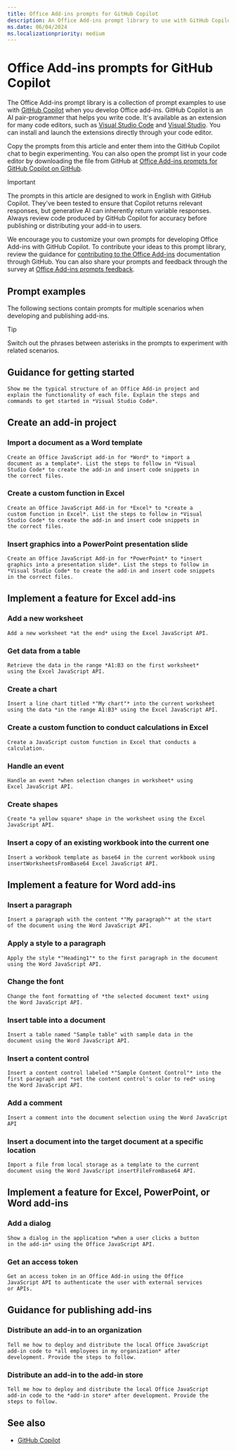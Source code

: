 ```yaml
---
title: Office Add-ins prompts for GitHub Copilot
description: An Office Add-ins prompt library to use with GitHub Copilot.
ms.date: 06/04/2024
ms.localizationpriority: medium
---
```


# Office Add-ins prompts for GitHub Copilot

The Office Add-ins prompt library is a collection of prompt examples to use with [GitHub Copilot](https://github.com/features/copilot/plans) when you develop Office add-ins. GitHub Copilot is an AI pair-programmer that helps you write code. It's available as an extension for many code editors, such as [Visual Studio Code](https://marketplace.visualstudio.com/items?itemName=GitHub.copilot) and [Visual Studio](https://marketplace.visualstudio.com/items?itemName=GitHub.copilotvs). You can install and launch the extensions directly through your code editor.

Copy the prompts from this article and enter them into the GitHub Copilot chat to begin experimenting. You can also open the prompt list in your code editor by downloading the file from GitHub at [Office Add-ins prompts for GitHub Copilot on GitHub](https://github.com/OfficeDev/office-js-docs-pr/blob/main/docs/resources/resources-github-copilot-prompt-library.md).

> [!IMPORTANT]
> The prompts in this article are designed to work in English with GitHub Copilot. They've been tested to ensure that Copilot returns relevant responses, but generative AI can inherently return variable responses. Always review code produced by GitHub Copilot for accuracy before publishing or distributing your add-in to users.

We encourage you to customize your own prompts for developing Office Add-ins with GitHub Copilot. To contribute your ideas to this prompt library, review the guidance for [contributing to the Office Add-ins](https://github.com/OfficeDev/office-js-docs-pr/blob/main/Contributing.md) documentation through GitHub. You can also share your prompts and feedback through the survey at [Office Add-ins prompts feedback](https://aka.ms/promptfeedback).

## Prompt examples

The following sections contain prompts for multiple scenarios when developing and publishing add-ins.

> [!TIP]
> Switch out the phrases between asterisks in the prompts to experiment with related scenarios.

## Guidance for getting started

```code
Show me the typical structure of an Office Add-in project and 
explain the functionality of each file. Explain the steps and 
commands to get started in *Visual Studio Code*.
```

## Create an add-in project

### Import a document as a Word template

```code
Create an Office JavaScript add-in for *Word* to *import a 
document as a template*. List the steps to follow in *Visual 
Studio Code* to create the add-in and insert code snippets in 
the correct files.
```

### Create a custom function in Excel

```code
Create an Office JavaScript Add-in for *Excel* to *create a
custom function in Excel*. List the steps to follow in *Visual 
Studio Code* to create the add-in and insert code snippets in 
the correct files.
```

### Insert graphics into a PowerPoint presentation slide

```code
Create an Office JavaScript Add-in for *PowerPoint* to *insert 
graphics into a presentation slide*. List the steps to follow in 
*Visual Studio Code* to create the add-in and insert code snippets 
in the correct files.
```

## Implement a feature for Excel add-ins

### Add a new worksheet

```code
Add a new worksheet *at the end* using the Excel JavaScript API.
```

### Get data from a table

```code
Retrieve the data in the range *A1:B3 on the first worksheet* 
using the Excel JavaScript API.
```

### Create a chart

```code
Insert a line chart titled *"My chart"* into the current worksheet 
using the data *in the range A1:B3* using the Excel JavaScript API.
```

### Create a custom function to conduct calculations in Excel

```code
Create a JavaScript custom function in Excel that conducts a 
calculation.
```

### Handle an event

```code
Handle an event *when selection changes in worksheet* using 
Excel JavaScript API.
```

### Create shapes

```code
Create *a yellow square* shape in the worksheet using the Excel 
JavaScript API.
```

### Insert a copy of an existing workbook into the current one

```code
Insert a workbook template as base64 in the current workbook using 
insertWorksheetsFromBase64 Excel JavaScript API.
```

## Implement a feature for Word add-ins

### Insert a paragraph

```code
Insert a paragraph with the content *"My paragraph"* at the start 
of the document using the Word JavaScript API.
```

### Apply a style to a paragraph

```code
Apply the style *"Heading1"* to the first paragraph in the document 
using the Word JavaScript API.
```

### Change the font

```code
Change the font formatting of *the selected document text* using 
the Word JavaScript API.
```

### Insert table into a document

```code
Insert a table named "Sample table" with sample data in the 
document using the Word JavaScript API.
```

### Insert a content control

```code
Insert a content control labeled *"Sample Content Control"* into the 
first paragraph and *set the content control's color to red* using 
the Word JavaScript API.
```

### Add a comment

```code
Insert a comment into the document selection using the Word JavaScript API
```

### Insert a document into the target document at a specific location

```code
Import a file from local storage as a template to the current
document using the Word JavaScript insertFileFromBase64 API.
```

## Implement a feature for Excel, PowerPoint, or Word add-ins

### Add a dialog

```code
Show a dialog in the application *when a user clicks a button 
in the add-in* using the Office JavaScript API.
```

### Get an access token

```code
Get an access token in an Office Add-in using the Office 
JavaScript API to authenticate the user with external services 
or APIs.
```

## Guidance for publishing add-ins

### Distribute an add-in to an organization

```code
Tell me how to deploy and distribute the local Office JavaScript 
add-in code to *all employees in my organization* after 
development. Provide the steps to follow.
```

### Distribute an add-in to the add-in store

```code
Tell me how to deploy and distribute the local Office JavaScript 
add-in code to the *add-in store* after development. Provide the 
steps to follow.
```

## See also

- [GitHub Copilot](https://github.com/features/copilot/plans)
